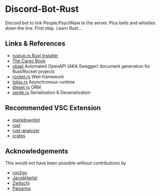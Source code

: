 # Discord-Bot-Rust

Discord bot to link People.PsychNaw to the server. Plus bells and whistles down the line. First step. Learn Rust...

## Links & References

- [rustup.rs Rust Installer](https://rustup.rs/)
- [The Cargo Book](https://doc.rust-lang.org/cargo/guide/index.html)
- [okapi](https://github.com/GREsau/okapi) Automated OpenAPI (AKA Swagger) document generation for Rust/Rocket projects
- [rocket.rs](https://rocket.rs/) Web framework
- [tokio.rs](https://tokio.rs/) Asynchronous runtime
- [diesel.rs](https://diesel.rs) ORM
- [serde.rs](https://serde.rs) Serialization & Deserialization

## Recommended VSC Extension

- [markdownlint](https://marketplace.visualstudio.com/items?itemName=DavidAnson.vscode-markdownlint)
- [rust](https://marketplace.visualstudio.com/items?itemName=1YiB.rust-bundle)
- [rust-analyzer](https://marketplace.visualstudio.com/items?itemName=rust-lang.rust-analyzer)
- [crates](https://marketplace.visualstudio.com/items?itemName=serayuzgur.crates)

## Acknowledgements

This would not have been possible without contributions by

- [run2go](https://github.com/run2go)
- [JacobHartel](https://github.com/JacobHartel)
- [Zwitschi](https://github.com/Zwitschi)
- [Paisanos](https://github.com/Paisanos)
